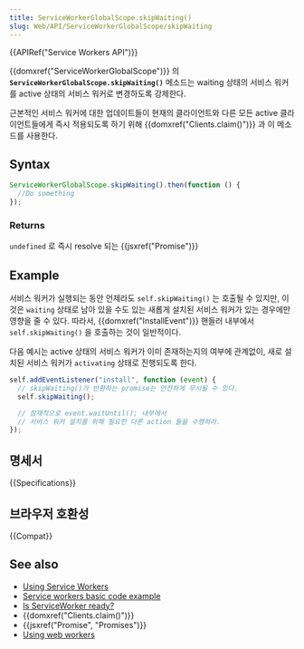 ```yaml
---
title: ServiceWorkerGlobalScope.skipWaiting()
slug: Web/API/ServiceWorkerGlobalScope/skipWaiting
---
```


{{APIRef("Service Workers API")}}

{{domxref("ServiceWorkerGlobalScope")}} 의 **`ServiceWorkerGlobalScope.skipWaiting()`** 메소드는 waiting 상태의 서비스 워커를 active 상태의 서비스 워커로 변경하도록 강제한다.

근본적인 서비스 워커에 대한 업데이트들이 현재의 클라이언트와 다른 모든 active 클라이언트들에게 즉시 적용되도록 하기 위해 {{domxref("Clients.claim()")}} 과 이 메소드를 사용한다.

## Syntax

```js
ServiceWorkerGlobalScope.skipWaiting().then(function () {
  //Do something
});
```

### Returns

`undefined` 로 즉시 resolve 되는 {{jsxref("Promise")}}

## Example

서비스 워커가 실행되는 동안 언제라도 `self.skipWaiting()` 는 호출될 수 있지만, 이것은 `waiting` 상태로 남아 있을 수도 있는 새롭게 설치된 서비스 워커가 있는 경우에만 영향을 줄 수 있다. 따라서, {{domxref("InstallEvent")}} 핸들러 내부에서 `self.skipWaiting()` 을 호출하는 것이 일반적이다.

다음 예시는 active 상태의 서비스 워커가 이미 존재하는지의 여부에 관계없이, 새로 설치된 서비스 워커가 `activating` 상태로 진행되도록 한다.

```js
self.addEventListener("install", function (event) {
  // skipWaiting()가 반환하는 promise는 안전하게 무시될 수 있다.
  self.skipWaiting();

  // 잠재적으로 event.waitUntil(); 내부에서
  // 서비스 워커 설치를 위해 필요한 다른 action 들을 수행하라.
});
```

## 명세서

{{Specifications}}

## 브라우저 호환성

{{Compat}}

## See also

- [Using Service Workers](/ko/docs/Web/API/ServiceWorker_API/Using_Service_Workers)
- [Service workers basic code example](https://github.com/mdn/sw-test)
- [Is ServiceWorker ready?](https://jakearchibald.github.io/isserviceworkerready/)
- {{domxref("Clients.claim()")}}
- {{jsxref("Promise", "Promises")}}
- [Using web workers](/ko/docs/Web/Guide/Performance/Using_web_workers)

